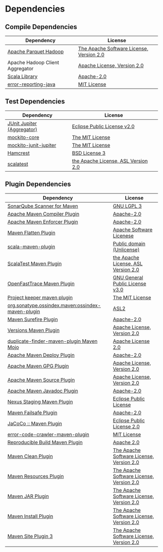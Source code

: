 <!-- @formatter:off -->
# Dependencies

## Compile Dependencies

| Dependency                      | License                                       |
| ------------------------------- | --------------------------------------------- |
| [Apache Parquet Hadoop][0]      | [The Apache Software License, Version 2.0][1] |
| Apache Hadoop Client Aggregator | [Apache License, Version 2.0][2]              |
| [Scala Library][3]              | [Apache-2.0][4]                               |
| [error-reporting-java][5]       | [MIT License][6]                              |

## Test Dependencies

| Dependency                      | License                                   |
| ------------------------------- | ----------------------------------------- |
| [JUnit Jupiter (Aggregator)][7] | [Eclipse Public License v2.0][8]          |
| [mockito-core][9]               | [The MIT License][10]                     |
| [mockito-junit-jupiter][9]      | [The MIT License][10]                     |
| [Hamcrest][11]                  | [BSD License 3][12]                       |
| [scalatest][13]                 | [the Apache License, ASL Version 2.0][14] |

## Plugin Dependencies

| Dependency                                              | License                                       |
| ------------------------------------------------------- | --------------------------------------------- |
| [SonarQube Scanner for Maven][15]                       | [GNU LGPL 3][16]                              |
| [Apache Maven Compiler Plugin][17]                      | [Apache-2.0][2]                               |
| [Apache Maven Enforcer Plugin][18]                      | [Apache-2.0][2]                               |
| [Maven Flatten Plugin][19]                              | [Apache Software Licenese][2]                 |
| [scala-maven-plugin][20]                                | [Public domain (Unlicense)][21]               |
| [ScalaTest Maven Plugin][22]                            | [the Apache License, ASL Version 2.0][14]     |
| [OpenFastTrace Maven Plugin][23]                        | [GNU General Public License v3.0][24]         |
| [Project keeper maven plugin][25]                       | [The MIT License][26]                         |
| [org.sonatype.ossindex.maven:ossindex-maven-plugin][27] | [ASL2][1]                                     |
| [Maven Surefire Plugin][28]                             | [Apache-2.0][2]                               |
| [Versions Maven Plugin][29]                             | [Apache License, Version 2.0][2]              |
| [duplicate-finder-maven-plugin Maven Mojo][30]          | [Apache License 2.0][31]                      |
| [Apache Maven Deploy Plugin][32]                        | [Apache-2.0][2]                               |
| [Apache Maven GPG Plugin][33]                           | [Apache License, Version 2.0][2]              |
| [Apache Maven Source Plugin][34]                        | [Apache License, Version 2.0][2]              |
| [Apache Maven Javadoc Plugin][35]                       | [Apache-2.0][2]                               |
| [Nexus Staging Maven Plugin][36]                        | [Eclipse Public License][37]                  |
| [Maven Failsafe Plugin][38]                             | [Apache-2.0][2]                               |
| [JaCoCo :: Maven Plugin][39]                            | [Eclipse Public License 2.0][40]              |
| [error-code-crawler-maven-plugin][41]                   | [MIT License][42]                             |
| [Reproducible Build Maven Plugin][43]                   | [Apache 2.0][1]                               |
| [Maven Clean Plugin][44]                                | [The Apache Software License, Version 2.0][1] |
| [Maven Resources Plugin][45]                            | [The Apache Software License, Version 2.0][1] |
| [Maven JAR Plugin][46]                                  | [The Apache Software License, Version 2.0][1] |
| [Maven Install Plugin][47]                              | [The Apache Software License, Version 2.0][1] |
| [Maven Site Plugin 3][48]                               | [The Apache Software License, Version 2.0][1] |

[0]: https://parquet.apache.org
[1]: http://www.apache.org/licenses/LICENSE-2.0.txt
[2]: https://www.apache.org/licenses/LICENSE-2.0.txt
[3]: https://www.scala-lang.org/
[4]: https://www.apache.org/licenses/LICENSE-2.0
[5]: https://github.com/exasol/error-reporting-java/
[6]: https://github.com/exasol/error-reporting-java/blob/main/LICENSE
[7]: https://junit.org/junit5/
[8]: https://www.eclipse.org/legal/epl-v20.html
[9]: https://github.com/mockito/mockito
[10]: https://github.com/mockito/mockito/blob/main/LICENSE
[11]: http://hamcrest.org/JavaHamcrest/
[12]: http://opensource.org/licenses/BSD-3-Clause
[13]: http://www.scalatest.org
[14]: http://www.apache.org/licenses/LICENSE-2.0
[15]: http://sonarsource.github.io/sonar-scanner-maven/
[16]: http://www.gnu.org/licenses/lgpl.txt
[17]: https://maven.apache.org/plugins/maven-compiler-plugin/
[18]: https://maven.apache.org/enforcer/maven-enforcer-plugin/
[19]: https://www.mojohaus.org/flatten-maven-plugin/
[20]: http://github.com/davidB/scala-maven-plugin
[21]: http://unlicense.org/
[22]: https://www.scalatest.org/user_guide/using_the_scalatest_maven_plugin
[23]: https://github.com/itsallcode/openfasttrace-maven-plugin
[24]: https://www.gnu.org/licenses/gpl-3.0.html
[25]: https://github.com/exasol/project-keeper/
[26]: https://github.com/exasol/project-keeper/blob/main/LICENSE
[27]: https://sonatype.github.io/ossindex-maven/maven-plugin/
[28]: https://maven.apache.org/surefire/maven-surefire-plugin/
[29]: https://www.mojohaus.org/versions/versions-maven-plugin/
[30]: https://github.com/basepom/duplicate-finder-maven-plugin
[31]: http://www.apache.org/licenses/LICENSE-2.0.html
[32]: https://maven.apache.org/plugins/maven-deploy-plugin/
[33]: https://maven.apache.org/plugins/maven-gpg-plugin/
[34]: https://maven.apache.org/plugins/maven-source-plugin/
[35]: https://maven.apache.org/plugins/maven-javadoc-plugin/
[36]: http://www.sonatype.com/public-parent/nexus-maven-plugins/nexus-staging/nexus-staging-maven-plugin/
[37]: http://www.eclipse.org/legal/epl-v10.html
[38]: https://maven.apache.org/surefire/maven-failsafe-plugin/
[39]: https://www.jacoco.org/jacoco/trunk/doc/maven.html
[40]: https://www.eclipse.org/legal/epl-2.0/
[41]: https://github.com/exasol/error-code-crawler-maven-plugin/
[42]: https://github.com/exasol/error-code-crawler-maven-plugin/blob/main/LICENSE
[43]: http://zlika.github.io/reproducible-build-maven-plugin
[44]: http://maven.apache.org/plugins/maven-clean-plugin/
[45]: http://maven.apache.org/plugins/maven-resources-plugin/
[46]: http://maven.apache.org/plugins/maven-jar-plugin/
[47]: http://maven.apache.org/plugins/maven-install-plugin/
[48]: http://maven.apache.org/plugins/maven-site-plugin/
